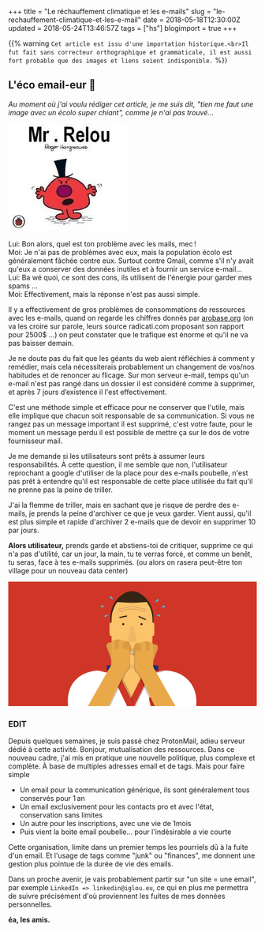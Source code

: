 +++
title = "Le réchauffement climatique et les e-mails"
slug = "le-rechauffement-climatique-et-les-e-mail"
date = 2018-05-18T12:30:00Z
updated = 2018-05-24T13:46:57Z
tags = ["hs"]
blogimport = true
+++

{{% warning `Cet article est issu d'une importation historique.<br>Il fut fait sans correcteur orthographique et grammaticale, il est aussi fort probable que des images et liens soient indisponible.` %}}

## L'éco email-eur 💌

_Au moment où j'ai voulu rédiger cet article, je me suis dit, "tien me faut une image avec un écolo super chiant", comme je n'ai pas trouvé…_

![Image de presentation](/images/1.bp.blogspot.com-ak9xum0IXx0-WvxTlLixhkI-AAAAAAAAAxs-SNkK73ofTKkZSP7Gk0VOnWETQYdchbxTwCLcBGAs-s1600-mrrelou-1.jpg "Notre écolo super chiant, c'est lui, un peu d'imagination.")

Lui: Bon alors, quel est ton problème avec les mails, mec !   
Moi: Je n'ai pas de problèmes avec eux, mais la population écolo est généralement fâchée contre eux. Surtout contre Gmail, comme s'il n'y avait qu'eux a conserver des données inutiles et à fournir un service e-mail…   
Lui: Ba wé quoi, ce sont des cons, ils utilisent de l'énergie pour garder mes spams ...   
Moi: Effectivement, mais la réponse n'est pas aussi simple.   

Il y a effectivement de gros problèmes de consommations de ressources avec les e-mails, quand on regarde les chiffres donnés par [arobase.org](https://www.arobase.org/actu/chiffres-email.htm) (on va les croire sur parole, leurs source radicati.com proposant son rapport pour 2500$ ...) on peut constater que le trafique est énorme et qu'il ne va pas baisser demain.

Je ne doute pas du fait que les géants du web aient réfléchies à comment y remédier, mais cela nécessiterais probablement un changement de vos/nos habitudes et de renoncer au flicage. Sur mon serveur e-mail, temps qu'un e-mail n'est pas rangé dans un dossier il est considéré comme à supprimer, et après 7 jours d’existence il l'est effectivement.

C'est une méthode simple et efficace pour ne conserver que l'utile, mais elle implique que chacun soit responsable de sa communication. Si vous ne rangez pas un message important il est supprimé, c'est votre faute, pour le moment un message perdu il est possible de mettre ça sur le dos de votre fournisseur mail.

Je me demande si les utilisateurs sont prêts à assumer leurs responsabilités. À cette question, il me semble que non, l'utilisateur reprochant a google d'utiliser de la place pour des e-mails poubelle, n'est pas prêt à entendre qu'il est responsable de cette place utilisée du fait qu'il ne prenne pas la peine de triller.

J'ai la flemme de triller, mais en sachant que je risque de perdre des e-mails, je prends la peine d'archiver ce que je veux garder. Vient aussi, qu'il est plus simple et rapide d'archiver 2 e-mails que de devoir en supprimer 10 par jours.

**Alors utilisateur,** prends garde et abstiens-toi de critiquer, supprime ce qui n'a pas d'utilité, car un jour, la main, tu te verras forcé, et comme un benêt, tu seras, face à tes e-mails supprimés. (ou alors on rasera peut-être ton village pour un nouveau data center)

![Image de presentation](/images/unnamed.gif "")

### EDIT
Depuis quelques semaines, je suis passé chez ProtonMail, adieu serveur dédié à cette activité. Bonjour, mutualisation des ressources. Dans ce nouveau cadre, j'ai mis en pratique une nouvelle politique, plus complexe et complète. À base de multiples adresses email et de tags. Mais pour faire simple

- Un email pour la communication générique, ils sont généralement tous conservés pour 1 an
- Un email exclusivement pour les contacts pro et avec l'état, conservation sans limites
- Un autre pour les inscriptions, avec une vie de 1mois
- Puis vient la boite email poubelle… pour l'indésirable a vie courte

Cette organisation, limite dans un premier temps les pourriels dû à la fuite d'un email. Et l'usage de tags comme "junk" ou "finances", me donnent une gestion plus pointue de la durée de vie des emails.

Dans un proche avenir, je vais probablement partir sur "un site = une email", par exemple `LinkedIn => linkedin@iglou.eu`, ce qui en plus me permettra de suivre précisément d'où proviennent les fuites de mes données personnelles.


**éa, les amis.**